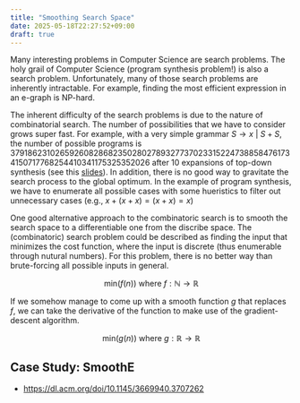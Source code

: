 ```yaml
---
title: "Smoothing Search Space"
date: 2025-05-18T22:27:52+09:00
draft: true
---
```


Many interesting problems in Computer Science are search problems.
The holy grail of Computer Science (program synthesis problem!) is also a search problem.
Unfortunately, many of those search problems are inherently intractable.
For example, finding the most efficient expression in an e-graph is NP-hard.

The inherent difficulty of the search problems is due to the nature of combinatorial search.
The number of possibilities that we have to consider grows super fast.
For example, with a very simple grammar $S \rightarrow x ~|~ S + S$,
the number of possible programs is 3791862310265926082868235028027893277370233152247388584761734150717768254410341175325352026
after 10 expansions of top-down synthesis (see this [slides](https://github.com/prosyslab-classroom/cs424-program-reasoning/blob/main/slides/lecture9.pdf)).
In addition, there is no good way to gravitate the search process to the global optimum.
In the example of program synthesis, we have to enumerate all possible cases with some hueristics to filter out unnecessary cases (e.g., $x + (x + x) = (x + x) = x$)

One good alternative approach to the combinatoric search is to smooth the search space to a differentiable one from the discribe space.
The (combinatoric) search problem could be described as finding the input that minimizes the cost function,
where the input is discrete (thus enumerable through nutural numbers).
For this problem, there is no better way than brute-forcing all possible inputs in general.

$$
\text{min}(f(n)) ~\text{where}~ f : \mathbb{N} \rightarrow \mathbb{R}
$$

If we somehow manage to come up with a smooth function $g$ that replaces $f$,
we can take the derivative of the function to make use of the gradient-descent algorithm.

$$
\text{min}(g(n)) ~\text{where}~ g : \mathbb{R} \rightarrow \mathbb{R}
$$

## Case Study: SmoothE

* https://dl.acm.org/doi/10.1145/3669940.3707262